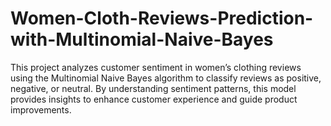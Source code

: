 # Women-Cloth-Reviews-Prediction-with-Multinomial-Naive-Bayes
This project analyzes customer sentiment in women’s clothing reviews using the Multinomial Naive Bayes algorithm to classify reviews as positive, negative, or neutral. By understanding sentiment patterns, this model provides insights to enhance customer experience and guide product improvements.
